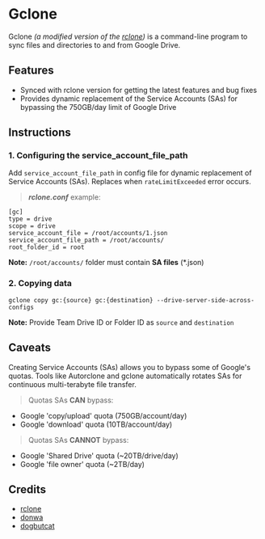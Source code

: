 # Gclone

Gclone *(a modified version of the [rclone](https://github.com/rclone/rclone))* is a command-line program to sync files and directories to and from Google Drive.

## Features

- Synced with rclone version for getting the latest features and bug fixes
- Provides dynamic replacement of the Service Accounts (SAs) for bypassing the 750GB/day limit of Google Drive


## Instructions

### 1. Configuring the service_account_file_path

Add `service_account_file_path` in config file for dynamic replacement of Service Accounts (SAs). Replaces when `rateLimitExceeded` error occurs.

> ***rclone.conf*** example:
```
[gc]
type = drive  
scope = drive  
service_account_file = /root/accounts/1.json  
service_account_file_path = /root/accounts/  
root_folder_id = root  
```
**Note:** `/root/accounts/` folder must contain **SA files** (*.json)
  
### 2. Copying data

```
gclone copy gc:{source} gc:{destination} --drive-server-side-across-configs
```
**Note:** Provide Team Drive ID or Folder ID as `source` and `destination`

## Caveats

Creating Service Accounts (SAs) allows you to bypass some of Google's quotas. Tools like Autorclone and gclone automatically rotates SAs for continuous multi-terabyte file transfer.

> Quotas SAs **CAN** bypass:
* Google 'copy/upload' quota (750GB/account/day)
* Google 'download' quota (10TB/account/day)

> Quotas SAs **CANNOT** bypass:
* Google 'Shared Drive' quota (~20TB/drive/day)
* Google 'file owner' quota (~2TB/day)

## Credits

- [rclone](https://github.com/rclone)
- [donwa](https://github.com/donwa)
- [dogbutcat](https://github.com/dogbutcat)

